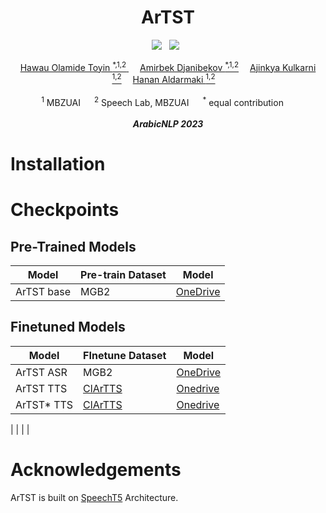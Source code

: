 <div align="center">

<h1> ArTST </h1>

<a href=''> <a href=''><img src='https://img.shields.io/badge/paper-ArXiv-red'></a> &nbsp;  <a href='https://artstts.wixsite.com/artsttts'><img src='https://img.shields.io/badge/demo-Page-green'></a> &nbsp;

<div>
    <a href='' target='_blank'>Hawau Olamide Toyin <sup>*,1,2</sup> </a>&emsp;
    <a href='' target='_blank'>Amirbek Djanibekov <sup>*,1,2</a>&emsp;
    <a href='' target='_blank'>Ajinkya Kulkarni <sup>1,2</a>&emsp;
    <a href='' target='_blank'>Hanan Aldarmaki <sup>1,2</a>&emsp;
</div>
<br>
<div>
    <sup>1</sup> MBZUAI &emsp; <sup>2</sup> Speech Lab, MBZUAI &emsp; <sup>*</sup> equal contribution &emsp; 
</div>
<br>
<i><strong><a target='_blank'>ArabicNLP 2023</a></strong></i>
<br>
</div>

# Installation


# Checkpoints

## Pre-Trained Models

 Model | Pre-train Dataset | Model |
| --- | --- | --- |
| ArTST base | MGB2 | [OneDrive](https://mbzuaiac.sharepoint.com/:u:/s/Interns-Summer23/Eap0It3DUTtIhLnanxJe-SEBeHalIkEoCvJUFB_rARqcdQ?e=HbhV87) |

## Finetuned Models
 Model | FInetune Dataset | Model |
| --- | --- | --- |
| ArTST ASR | MGB2 | [OneDrive](https://mbzuaiac.sharepoint.com/:u:/s/Interns-Summer23/EZhZt4Vs8CFFqLnJ3XeGVZcBgl2aJDcfsbE8q8WrH8HxVA?e=roH9Z2) |
| ArTST TTS | [ClArTTS]() | [Onedrive](https://mbzuaiac.sharepoint.com/:u:/s/Interns-Summer23/EUX97Mhgtm5CizEojxNl2tYB0UFTF4IZ1-OEY1RMdBKZwg?e=PWwc04) |
| ArTST* TTS |  [ClArTTS]() | [Onedrive](https://mbzuaiac.sharepoint.com/:u:/s/Interns-Summer23/EUi9oUDzfy9Ai1zWe428yT4BXXBWlyAJB0MSEG6IoUo01Q?e=1hwh2g)  |



|  |  |  |



# Acknowledgements

ArTST is built on [SpeechT5](https://arxiv.org/abs/2110.07205) Architecture.